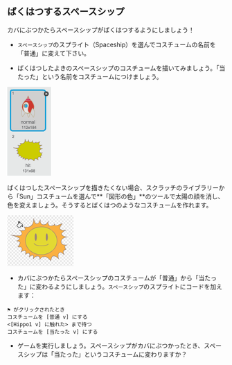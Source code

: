 ## ばくはつするスペースシップ

カバにぶつかたらスペースシップがばくはつするようにしましょう！

+ `スペースシップ`のスプライト（Spaceship）を選んでコスチュームの名前を「普通」に変えて下さい。

+ ばくはつしたよきのスペースシップのコスチュームを描いてみましょう。「当たった」という名前をコスチュームにつけましょう。

![スクリーンショット](images/invaders-spaceship-costumes.png)

ばくはつしたスペースシップを描きたくない場合、スクラッチのライブラリーから「Sun」コスチュームを選んで**「図形の色」**のツールで太陽の顔を消し、色を変えましょう。そうするとばくはつのようなコスチュームを作れます。

![スクリーンショット](images/invaders-sun.png)

+ カバにぶつかたらスペースシップのコスチュームが「普通」から「当たった」に変わるようにしましょう。`スペースシップ`のスプライトにコードを加えます：

```blocks
⚑ がクリックされたとき
コスチュームを [普通 v] にする
<[Hippo1 v] に触れた> まで待つ
コスチュームを [当たった v] にする
```

+ ゲームを実行しましょう。スペースシップがカバにぶつかったとき、スペースシップは「当たった」というコスチュームに変わりますか？